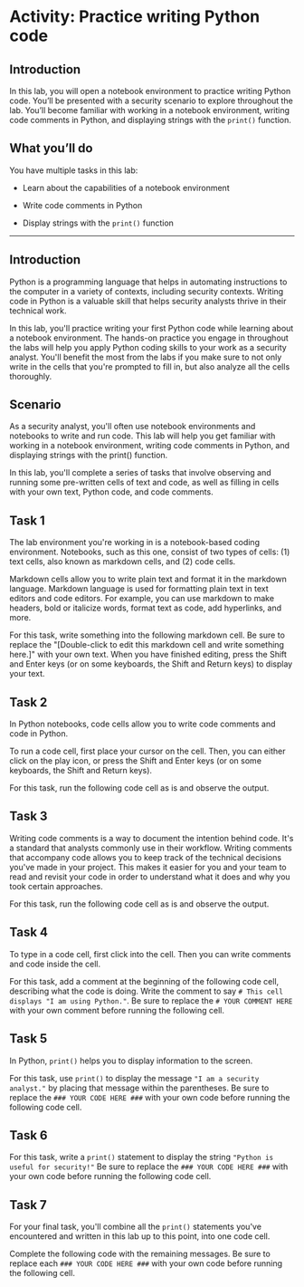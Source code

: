 # Activity: Practice writing Python code

## Introduction
In this lab, you will open a notebook environment to practice writing Python code. You’ll be presented with a security scenario to explore throughout the lab. You’ll become familiar with working in a notebook environment, writing code comments in Python, and displaying strings with the `print()` function.

## What you’ll do
You have multiple tasks in this lab:

- Learn about the capabilities of a notebook environment

- Write code comments in Python

- Display strings with the `print()` function

---

## Introduction
Python is a programming language that helps in automating instructions to the computer in a variety of contexts, including security contexts. Writing code in Python is a valuable skill that helps security analysts thrive in their technical work.

In this lab, you'll practice writing your first Python code while learning about a notebook environment. The hands-on practice you engage in throughout the labs will help you apply Python coding skills to your work as a security analyst. You'll benefit the most from the labs if you make sure to not only write in the cells that you're prompted to fill in, but also analyze all the cells thoroughly.

## Scenario
As a security analyst, you'll often use notebook environments and notebooks to write and run code. This lab will help you get familiar with working in a notebook environment, writing code comments in Python, and displaying strings with the print() function.

In this lab, you'll complete a series of tasks that involve observing and running some pre-written cells of text and code, as well as filling in cells with your own text, Python code, and code comments.

## Task 1

The lab environment you're working in is a notebook-based coding environment. Notebooks, such as this one, consist of two types of cells: (1) text cells, also known as markdown cells, and (2) code cells.

Markdown cells allow you to write plain text and format it in the markdown language. Markdown language is used for formatting plain text in text editors and code editors. For example, you can use markdown to make headers, bold or italicize words, format text as code, add hyperlinks, and more.

For this task, write something into the following markdown cell. Be sure to replace the "[Double-click to edit this markdown cell and write something here.]" with your own text. When you have finished editing, press the Shift and Enter keys (or on some keyboards, the Shift and Return keys) to display your text.

## Task 2
In Python notebooks, code cells allow you to write code comments and code in Python.

To run a code cell, first place your cursor on the cell. Then, you can either click on the play icon, or press the Shift and Enter keys (or on some keyboards, the Shift and Return keys).

For this task, run the following code cell as is and observe the output.

## Task 3
Writing code comments is a way to document the intention behind code. It's a standard that analysts commonly use in their workflow. Writing comments that accompany code allows you to keep track of the technical decisions you've made in your project. This makes it easier for you and your team to read and revisit your code in order to understand what it does and why you took certain approaches.

For this task, run the following code cell as is and observe the output.

## Task 4

To type in a code cell, first click into the cell. Then you can write comments and code inside the cell.

For this task, add a comment at the beginning of the following code cell, describing what the code is doing. Write the comment to say `# This cell displays "I am using Python."`. Be sure to replace the `# YOUR COMMENT HERE` with your own comment before running the following cell.

## Task 5
In Python, `print()` helps you to display information to the screen.

For this task, use `print()` to display the message `"I am a security analyst."` by placing that message within the parentheses. Be sure to replace the `### YOUR CODE HERE ###` with your own code before running the following code cell.

## Task 6
For this task, write a `print()` statement to display the string `"Python is useful for security!"` Be sure to replace the `### YOUR CODE HERE ###` with your own code before running the following code cell.

## Task 7
For your final task, you'll combine all the `print()` statements you've encountered and written in this lab up to this point, into one code cell.

Complete the following code with the remaining messages. Be sure to replace each `### YOUR CODE HERE ###` with your own code before running the following cell.